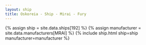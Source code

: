 ```yaml
---
layout: ship
title: Oskoreia - Ship - Mirai - Fury
---
```

{% assign ship = site.data.ships[192] %}
{% assign manufacturer = site.data.manufacturers[MRAI] %}
{% include ship.html ship=ship manufacturer=manufacturer %}
